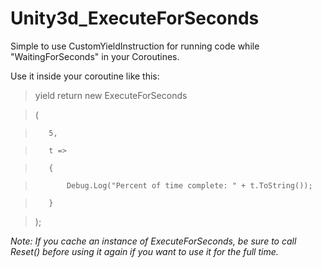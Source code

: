 # Unity3d_ExecuteForSeconds
Simple to use CustomYieldInstruction for running code while "WaitingForSeconds" in your Coroutines.


Use it inside your coroutine like this:

>yield return new ExecuteForSeconds

>    (

>        5,

>        t =>

>        {

>            Debug.Log("Percent of time complete: " + t.ToString());

>        }

>    );
    
_Note: If you cache an instance of ExecuteForSeconds, be sure to call Reset() before using it again if you want to use it for the full time._
